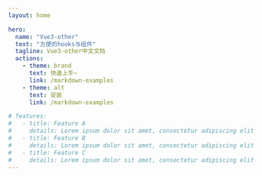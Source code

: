 ```yaml
---
layout: home

hero:
  name: "Vue3-other"
  text: "方便的hooks与组件"
  tagline: Vue3-other中文文档
  actions:
    - theme: brand
      text: 快速上手~
      link: /markdown-examples
    - theme: alt
      text: 安装
      link: /markdown-examples

# features:
#   - title: Feature A
#     details: Lorem ipsum dolor sit amet, consectetur adipiscing elit
#   - title: Feature B
#     details: Lorem ipsum dolor sit amet, consectetur adipiscing elit
#   - title: Feature C
#     details: Lorem ipsum dolor sit amet, consectetur adipiscing elit
---
```


